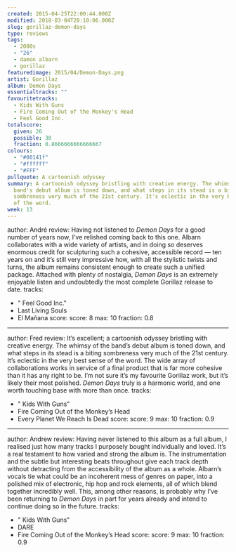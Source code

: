 ```yaml
---
created: 2015-04-25T22:00:44.000Z
modified: 2018-03-04T20:10:06.000Z
slug: gorillaz-demon-days
type: reviews
tags:
  - 2000s
  - "26"
  - damon albarn
  - gorillaz
featuredimage: 2015/04/Demon-Days.png
artist: Gorillaz
album: Demon Days
essentialtracks: ""
favouritetracks:
  - Kids With Guns
  - Fire Coming Out of the Monkey's Head
  - Feel Good Inc.
totalscore:
  given: 26
  possible: 30
  fraction: 0.8666666666666667
colours:
  - "#00141f"
  - "#ffffff"
  - "#FFF"
pullquote: A cartoonish odyssey
summary: A cartoonish odyssey bristling with creative energy. The whimsy of the
  band's debut album is toned down, and what steps in its stead is a biting
  sombreness very much of the 21st century. It's eclectic in the very best sense
  of the word.
week: 13
---
```

author: André
review: Having not listened to *Demon Days* for a good number of years now, I’ve
  relished coming back to this one. Albarn collaborates with a wide variety of
  artists, and in doing so deserves enormous credit for sculpturing such a
  cohesive, accessible record — ten years on and it’s still very impressive how,
  with all the stylistic twists and turns, the album remains consistent enough
  to create such a unified package. Attached with plenty of nostalgia, *Demon
  Days* is an extremely enjoyable listen and undoubtedly the most complete
  Gorillaz release to date.
tracks:
  - " Feel Good Inc."
  - ­Last Living Souls
  - ­El Mañana
score:
  score: 8
  max: 10
  fraction: 0.8
---
author: Fred
review: It’s excellent; a cartoonish odyssey bristling with creative energy. The
  whimsy of the band’s debut album is toned down, and what steps in its stead is
  a biting sombreness very much of the 21st century. It’s eclectic in the very
  best sense of the word. The wide array of collaborations works in service of a
  final product that is far more cohesive than it has any right to be. I’m not
  sure it’s my favourite Gorillaz work, but it’s likely their most polished.
  *Demon Days* truly is a harmonic world, and one worth touching base with more
  than once.
tracks:
  - " Kids With Guns"
  - ­Fire Coming Out of the Monkey’s Head
  - ­Every Planet We Reach Is Dead
score:
  score: 9
  max: 10
  fraction: 0.9
---
author: Andrew
review: Having never listened to this album as a full album, I realised just how
  many tracks I purposely bought individually and loved. It’s a real testament
  to how varied and strong the album is. The instrumentation and the subtle but
  interesting beats throughout give each track depth without detracting from the
  accessibility of the album as a whole. Albarn’s vocals tie what could be an
  incoherent mess of genres on paper, into a polished mix of electronic, hip hop
  and rock elements, all of which blend together incredibly well. This, among
  other reasons, is probably why I’ve been returning to *Demon Days* in part for
  years already and intend to continue doing so in the future.
tracks:
  - " Kids With Guns"
  - ­DARE
  - ­Fire Coming Out of the Monkey’s Head
score:
  score: 9
  max: 10
  fraction: 0.9
